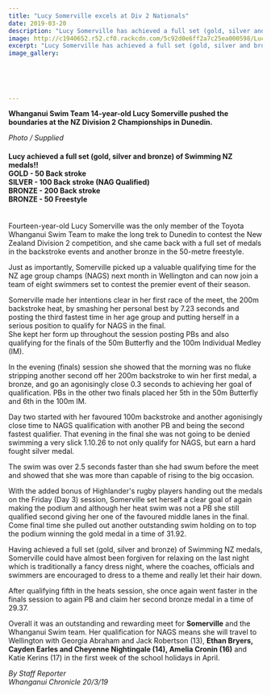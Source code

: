 ```yaml
---
title: "Lucy Somerville excels at Div 2 Nationals"
date: 2019-03-20
description: "Lucy Somerville has achieved a full set (gold, silver and bronze) of Swimming NZ medals at the Div 2 comp in Dunedin!.."
image: http://c1940652.r52.cf0.rackcdn.com/5c92d0e6ff2a7c25ea000598/Lucy-Sommerville.GoldSilverBronze.Chron-20.3.19.jpg
excerpt: "Lucy Somerville has achieved a full set (gold, silver and bronze) of Swimming NZ medals at the Div 2 competition in Dunedin!.."
image_gallery:
    
    
    
    
    
---
```


<p><strong>Whanganui Swim Team 14-year-old Lucy Somerville pushed the boundaries at the NZ Division 2 Championships in Dunedin.</strong></p>
<p><em>Photo / Supplied</em></p>
<h4>Lucy achieved a full set (gold, silver and bronze) of Swimming NZ medals!!<br />GOLD -&nbsp;50 Back stroke<br />SILVER -&nbsp;100 Back stroke&nbsp;<span>(NAG Qualified)</span>&nbsp;<br />BRONZE -&nbsp;<span>200 Back stroke<br /></span>BRONZE -&nbsp;50 Freestyle</h4>
<p class="element element-paragraph"><br />Fourteen-year-old Lucy Somerville was the only member of the Toyota Whanganui Swim Team to make the long trek to Dunedin to contest the New Zealand Division 2 competition, and she came back with a full set of medals in the backstroke events and another bronze in the 50-metre freestyle.</p>
<p class="element element-paragraph">Just as importantly, Somerville picked up a valuable qualifying time for the NZ age group champs (NAGS) next month in Wellington and can now join a team of eight swimmers set to contest the premier event of their season.</p>
<p class="element element-paragraph">Somerville made her intentions clear in her first race of the meet, the 200m backstroke heat, by smashing her personal best by 7.23 seconds and posting the third fastest time in her age group and putting herself in a serious position to qualify for NAGS in the final.&nbsp;<br />She kept her form up throughout the session posting PBs and also qualifying for the finals of the 50m Butterfly and the 100m Individual Medley (IM).</p>
<p class="element element-paragraph">In the evening (finals) session she showed that the morning was no fluke stripping another second off her 200m backstroke to win her first medal, a bronze, and go an agonisingly close 0.3 seconds to achieving her goal of qualification. PBs in the other two finals placed her 5th in the 50m Butterfly and 6th in the 100m IM.</p>
<p class="element element-paragraph">Day two started with her favoured 100m backstroke and another agonisingly close time to NAGS qualification with another PB and being the second fastest qualifier. That evening in the final she was not going to be denied swimming a very slick 1.10.26 to not only qualify for NAGS, but earn a hard fought silver medal.</p>
<p class="element element-paragraph">The swim was over 2.5 seconds faster than she had swum before the meet and showed that she was more than capable of rising to the big occasion.</p>
<p class="element element-paragraph">With the added bonus of Highlander's rugby players handing out the medals on the Friday (Day 3) session, Somerville set herself a clear goal of again making the podium and although her heat swim was not a PB she still qualified second giving her one of the favoured middle lanes in the final. Come final time she pulled out another outstanding swim holding on to top the podium winning the gold medal in a time of 31.92.</p>
<p class="element element-paragraph">Having achieved a full set (gold, silver and bronze) of Swimming NZ medals, Somerville could have almost been forgiven for relaxing on the last night which is traditionally a fancy dress night, where the coaches, officials and swimmers are encouraged to dress to a theme and really let their hair down.</p>
<p class="element element-paragraph">After qualifying fifth in the heats session, she once again went faster in the finals session to again PB and claim her second bronze medal in a time of 29.37.</p>
<p class="element element-paragraph">Overall it was an outstanding and rewarding meet for <strong>Somerville</strong> and the Whanganui Swim team. Her qualification for NAGS means she will travel to Wellington with Georgia Abraham and Jack Robertson (13), <strong>Ethan Bryers, Cayden Earles and Cheyenne Nightingale (14), Amelia Cronin (16)</strong> and Katie Kerins (17) in the first week of the school holidays in April.</p>
<p><em>By Staff Reporter<br />Whanganui Chronicle 20/3/19</em></p>

